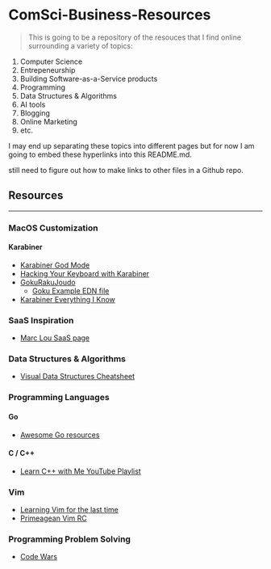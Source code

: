 # ComSci-Business-Resources

> This is going to be a repository of the resouces that I find online surrounding a variety of topics:

1. Computer Science
2. Entrepeneurship
3. Building Software-as-a-Service products
4. Programming
5. Data Structures & Algorithms 
6. AI tools 
7. Blogging 
8. Online Marketing 
9. etc.

I may end up separating these topics into different pages but for now I am going to embed these hyperlinks into this README.md.

still need to figure out how to make links to other files in a Github repo.

## Resources
---

### MacOS Customization

#### Karabiner

- [Karabiner God Mode](https://medium.com/@nikitavoloboev/karabiner-god-mode-7407a5ddc8f6)
- [Hacking Your Keyboard with Karabiner](https://kau.sh/blog/hacking-your-keyboard/)
- [GokuRakuJoudo](https://github.com/yqrashawn/GokuRakuJoudo/blob/master/tutorial.md)
    - [Goku Example EDN file](https://github.com/kaushikgopal/dotfiles/blob/master/.karabiner.edn)
- [Karabiner Everything I Know](https://wiki.nikiv.dev/macOS/apps/karabiner/)

### SaaS Inspiration

- [Marc Lou SaaS page](https://marclou.com/)

### Data Structures & Algorithms

- [Visual Data Structures Cheatsheet](https://photonlines.substack.com/p/visual-data-structures-cheat-sheet)

### Programming Languages

#### Go
- [Awesome Go resources](https://github.com/avelino/awesome-go?tab=readme-ov-file)

#### C / C++

- [Learn C++ with Me YouTube Playlist](https://www.youtube.com/playlist?list=PLzMcBGfZo4-lmGC8VW0iu6qfMHjy7gLQ3)

### Vim

- [Learning Vim for the last time](https://danielmiessler.com/p/vim/)
- [Primeagean Vim RC](https://www.youtube.com/watch?v=w7i4amO_zaE&t=1s)


### Programming Problem Solving

- [Code Wars](https://www.codewars.com/)











